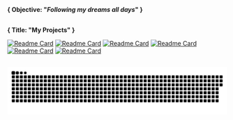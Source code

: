##

<b>{ Objective: "<i>Following my dreams all days</i>" } </b>

##

<b>{ Title: "My Projects" } </b>

[![Readme Card](https://github-readme-stats.vercel.app/api/pin/?username=HigorJardini&repo=Hackathon-2021&theme=dark&show_owner=true)](https://github.com/Higorjardini/Hackathon-2021)
[![Readme Card](https://github-readme-stats.vercel.app/api/pin/?username=HigorJardini&repo=Hackthon-2021-docs&theme=dark&show_owner=true)](https://github.com/Higorjardini/Hackthon-2021-docs)
[![Readme Card](https://github-readme-stats.vercel.app/api/pin/?username=HigorJardini&repo=Project-Test-Irroba&theme=dark&show_owner=true)](https://github.com/Higorjardini/Project-Test-Irroba)
[![Readme Card](https://github-readme-stats.vercel.app/api/pin/?username=HigorJardini&repo=TIC-Project&theme=dark&show_owner=true)](https://github.com/Higorjardini/TIC-Project)
[![Readme Card](https://github-readme-stats.vercel.app/api/pin/?username=HigorJardini&repo=Automatic-Installation-Script&theme=dark&show_owner=true)](https://github.com/HigorJardini/Automatic-Installation-Script)
[![Readme Card](https://github-readme-stats.vercel.app/api/pin/?username=HigorJardini&repo=Pokedex&show_owner=true)](https://github.com/HigorJardini/Pokedex)


##

![Snake animation](https://github.com/HigorJardini/Higorjardini/blob/output/github-contribution-grid-snake.svg)
